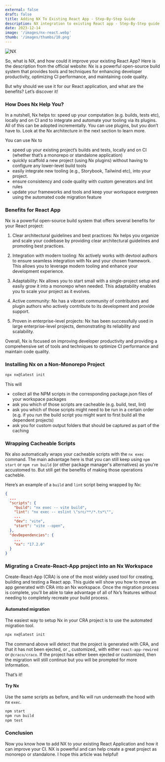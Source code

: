 ```yaml
---
external: false
draft: false
title: Adding NX To Existing React App - Step-By-Step Guide
description: NX integration to existing React app - Step-By-Step guide
date: 2023-12-14
image: '/images/nx-react.webp'
thumb: '/images/thumbs/10.png'
---
```


![NX](/images/nx-react.webp)

So, what is NX, and how could it improve your existing React App? Here is the description from the official website: Nx is a powerful open-source build system that provides tools and techniques for enhancing developer productivity, optimizing CI performance, and maintaining code quality.

But why should we use it for our React application, and what are the benefits? Let’s discover it!

### How Does Nx Help You?

In a nutshell, Nx helps to: speed up your computation (e.g. builds, tests etc), locally and on CI and to integrate and automate your tooling via its plugins. All of this can be adopted incrementally. You can use plugins, but you don’t have to. Look at the Nx architecture in the next section to learn more.

You can use Nx to

- speed up your existing project’s builds and tests, locally and on CI (whether that’s a monorepo or standalone application)
- quickly scaffold a new project (using Nx plugins) without having to configure any lower-level build tools
- easily integrate new tooling (e.g., Storybook, Tailwind etc), into your project.
- ensure consistency and code quality with custom generators and lint rules
- update your frameworks and tools and keep your workspace evergreen using the automated code migration feature

### Benefits for React App

Nx is a powerful open-source build system that offers several benefits for your React project:

1. Clear architectural guidelines and best practices: Nx helps you organize and scale your codebase by providing clear architectural guidelines and promoting best practices.

2. Integration with modern tooling: Nx actively works with devtool authors to ensure seamless integration with Nx and your chosen framework. This allows you to leverage modern tooling and enhance your development experience.

3. Adaptability: Nx allows you to start small with a single-project setup and easily grow it into a monorepo when needed. This adaptability enables you to scale your project as it evolves.

4. Active community: Nx has a vibrant community of contributors and plugin authors who actively contribute to its development and provide support.

5. Proven in enterprise-level projects: Nx has been successfully used in large enterprise-level projects, demonstrating its reliability and scalability.

Overall, Nx is focused on improving developer productivity and providing a comprehensive set of tools and techniques to optimize CI performance and maintain code quality.

### Installing Nx on a Non-Monorepo Project

```bash
npx nx@latest init
```

This will

- collect all the NPM scripts in the corresponding package.json files of your workspace packages
- ask you which of those scripts are cacheable (e.g. build, test, lint)
- ask you which of those scripts might need to be run in a certain order (e.g. if you run the build script you might want to first build all the dependent projects)
- ask you for custom output folders that should be captured as part of the caching

### Wrapping Cacheable Scripts

Nx also automatically wraps your cacheable scripts with the `nx exec` command. The main advantage here is that you can still keep using `npm start` or `npm run build` (or other package manager's alternatives) as you're accustomed to. But still get the benefits of making those operations cacheble.

Here’s an example of a `build` and `lint` script being wrapped by Nx:

```json
{
  ...
  "scripts": {
    "build": "nx exec -- vite build",
    "lint": "nx exec -- eslint \"src/**/*.ts*\"",
    ...
    "dev": "vite",
    "start": "vite --open",
  },
  "devDependencies": {
    ...
    "nx": "17.2.0"
  }
}

```

### Migrating a Create-React-App project into an Nx Workspace

Create-React-App (CRA) is one of the most widely used tool for creating, building and testing a React app. This guide will show you how to move an app generated with CRA into an Nx workspace. Once the migration process is complete, you’ll be able to take advantage of all of Nx’s features without needing to completely recreate your build process.

#### Automated migration

The easiest way to setup Nx in your CRA project is to use the automated migration tool.

```bash
npx nx@latest init

```

The command above will detect that the project is generated with CRA, and that it has not been ejected, or _ customized_ with either `react-app-rewired` or `@craco/craco`. If the project has either been ejected or customized, then the migration will still continue but you will be prompted for more information.

That’s it!

#### Try Nx

Use the same scripts as before, and Nx will run underneath the hood with nx `exec`.

```bash
npm start
npm run build
npm test
```

### Conclusion

Now you know how to add NX to your existing React Application and how it can improve your CI. NX is powerful and can help create a great project as monorepo or standalone. I hope this article was helpful!
